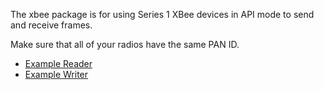 The xbee package is for using Series 1 XBee devices in API mode to send and receive frames.

Make sure that all of your radios have the same PAN ID.

* [Example Reader](https://github.com/ebusto/xbee/blob/master/examples/stream_recv.go)
* [Example Writer](https://github.com/ebusto/xbee/blob/master/examples/stream_send.go)
